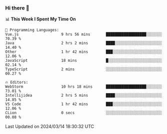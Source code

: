 ### Hi there 👋

<!--
**asdf12303116/asdf12303116** is a ✨ _special_ ✨ repository because its `README.md` (this file) appears on your GitHub profile.

Here are some ideas to get you started:

- 🔭 I’m currently working on ...
- 🌱 I’m currently learning ...
- 👯 I’m looking to collaborate on ...
- 🤔 I’m looking for help with ...
- 💬 Ask me about ...
- 📫 How to reach me: ...
- 😄 Pronouns: ...
- ⚡ Fun fact: ...
-->

<!--START_SECTION:waka-->
📊 **This Week I Spent My Time On** 

```text
💬 Programming Languages: 
Vue.js                   9 hrs 56 mins       ██████████████████░░░░░░░   70.39 % 
Java                     2 hrs 2 mins        ████░░░░░░░░░░░░░░░░░░░░░   14.40 % 
Other                    1 hr 42 mins        ███░░░░░░░░░░░░░░░░░░░░░░   12.06 % 
JavaScript               18 mins             █░░░░░░░░░░░░░░░░░░░░░░░░   02.14 % 
TypeScript               2 mins              ░░░░░░░░░░░░░░░░░░░░░░░░░   00.27 % 

🔥 Editors: 
WebStorm                 10 hrs 18 mins      ██████████████████░░░░░░░   73.01 % 
Intellijidea             2 hrs 5 mins        ████░░░░░░░░░░░░░░░░░░░░░   14.85 % 
VS Code                  1 hr 42 mins        ███░░░░░░░░░░░░░░░░░░░░░░   12.06 % 
CLion                    0 secs              ░░░░░░░░░░░░░░░░░░░░░░░░░   00.08 % 
```


 Last Updated on 2024/03/14 18:30:32 UTC
<!--END_SECTION:waka-->
